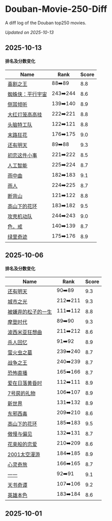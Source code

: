 # Douban-Movie-250-Diff

A diff log of the Douban top250 movies.

*Updated on 2025-10-13*

## 2025-10-13


#### 排名及分数变化

|     Name    |   Rank   |   Score  |
| ---------- | -------- | -------- |
| [喜剧之王](https://movie.douban.com/subject/1302425) | 88➡️89 | 8.8 |
| [蜘蛛侠：平行宇宙](https://movie.douban.com/subject/26374197) | 243➡️244 | 8.6 |
| [侧耳倾听](https://movie.douban.com/subject/1297052) | 139➡️140 | 8.9 |
| [大红灯笼高高挂](https://movie.douban.com/subject/1293323) | 222➡️221 | 8.8 |
| [头脑特工队](https://movie.douban.com/subject/10533913) | 122➡️121 | 8.8 |
| [末路狂花](https://movie.douban.com/subject/1291992) | 176➡️175 | 9.0 |
| [还有明天](https://movie.douban.com/subject/36445098) | 89➡️88 | 9.3 |
| [初恋这件小事](https://movie.douban.com/subject/4739952) | 221➡️222 | 8.5 |
| [人工智能](https://movie.douban.com/subject/1302827) | 225➡️224 | 8.7 |
| [雨中曲](https://movie.douban.com/subject/1293460) | 182➡️183 | 9.1 |
| [雨人](https://movie.douban.com/subject/1291870) | 224➡️225 | 8.7 |
| [断背山](https://movie.douban.com/subject/1418834) | 121➡️122 | 8.8 |
| [高山下的花环](https://movie.douban.com/subject/1422283) | 183➡️182 | 9.5 |
| [攻壳机动队](https://movie.douban.com/subject/1291936) | 244➡️243 | 9.0 |
| [色，戒](https://movie.douban.com/subject/1828115) | 140➡️139 | 8.7 |
| [绿里奇迹](https://movie.douban.com/subject/1300374) | 175➡️176 | 8.9 |
## 2025-10-06


#### 排名及分数变化

|     Name    |   Rank   |   Score  |
| ---------- | -------- | -------- |
| [还有明天](https://movie.douban.com/subject/36445098) | 90➡️89 | 9.3 |
| [城市之光](https://movie.douban.com/subject/1293908) | 212➡️211 | 9.3 |
| [被嫌弃的松子的一生](https://movie.douban.com/subject/1787291) | 111➡️112 | 8.8 |
| [摩登时代](https://movie.douban.com/subject/1294371) | 89➡️90 | 9.3 |
| [波西米亚狂想曲](https://movie.douban.com/subject/5300054) | 211➡️212 | 8.6 |
| [杀人回忆](https://movie.douban.com/subject/1300299) | 91➡️92 | 8.9 |
| [萤火虫之墓](https://movie.douban.com/subject/1293318) | 239➡️240 | 8.7 |
| [战争之王](https://movie.douban.com/subject/1419936) | 240➡️239 | 8.7 |
| [恐怖直播](https://movie.douban.com/subject/21360417) | 165➡️166 | 8.7 |
| [爱在日落黄昏时](https://movie.douban.com/subject/1291990) | 112➡️111 | 8.9 |
| [7号房的礼物](https://movie.douban.com/subject/10777687) | 106➡️107 | 8.9 |
| [新世界](https://movie.douban.com/subject/10437779) | 131➡️132 | 8.9 |
| [东邪西毒](https://movie.douban.com/subject/1292328) | 209➡️210 | 8.6 |
| [高山下的花环](https://movie.douban.com/subject/1422283) | 185➡️183 | 9.5 |
| [傲慢与偏见](https://movie.douban.com/subject/1418200) | 132➡️131 | 8.7 |
| [花束般的恋爱](https://movie.douban.com/subject/34874432) | 210➡️209 | 8.6 |
| [2001太空漫游](https://movie.douban.com/subject/1292226) | 184➡️185 | 8.9 |
| [心灵奇旅](https://movie.douban.com/subject/24733428) | 166➡️165 | 8.7 |
| [一一](https://movie.douban.com/subject/1292434) | 92➡️91 | 9.1 |
| [天书奇谭](https://movie.douban.com/subject/1428581) | 107➡️106 | 9.2 |
| [英雄本色](https://movie.douban.com/subject/1297574) | 183➡️184 | 8.6 |
## 2025-10-01

